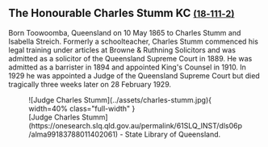 ## The Honourable Charles Stumm KC <small>[(18‑111‑2)](https://brisbane.discovereverafter.com/profile/31886965 "Go to Memorial Information" )</small>

Born Toowoomba, Queensland on 10 May 1865 to Charles Stumm and Isabella Streich. Formerly a schoolteacher, Charles Stumm commenced his legal training under articles at Browne & Ruthning Solicitors and was admitted as a solicitor of the Queensland Supreme Court in 1889. He was admitted as a barrister in 1894 and appointed King's Counsel in 1910. In 1929 he was appointed a Judge of the Queensland Supreme Court but died tragically three weeks later on 28 February 1929.

<figure markdown>
  ![Judge Charles Stumm](../assets/charles-stumm.jpg){ width=40% class="full-width" }
  <figcaption markdown>[Judge Charles Stumm](https://onesearch.slq.qld.gov.au/permalink/61SLQ_INST/dls06p/alma99183788011402061) - State Library of Queensland.</figcaption>
</figure>